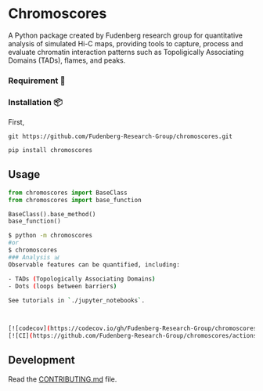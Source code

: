 # Chromoscores

A Python package created by Fudenberg research group for quantitative analysis of simulated Hi-C maps, providing tools to capture, process and evaluate chromatin interaction patterns such as Topoligically Associating Domains (TADs), flames, and peaks.


### Requirement 📃

### Installation 📦
First, 

```
git https://github.com/Fudenberg-Research-Group/chromoscores.git
```
```bash
pip install chromoscores
```

## Usage

```py
from chromoscores import BaseClass
from chromoscores import base_function

BaseClass().base_method()
base_function()
```

```bash
$ python -m chromoscores
#or
$ chromoscores
### Analysis 📊
Observable features can be quantified, including:

- TADs (Topologically Associating Domains)
- Dots (loops between barriers)
  
See tutorials in `./jupyter_notebooks`.



[![codecov](https://codecov.io/gh/Fudenberg-Research-Group/chromoscores/branch/main/graph/badge.svg?token=chromoscores_token_here)](https://codecov.io/gh/Fudenberg-Research-Group/chromoscores)
[![CI](https://github.com/Fudenberg-Research-Group/chromoscores/actions/workflows/main.yml/badge.svg)](https://github.com/Fudenberg-Research-Group/chromoscores/actions/workflows/main.yml)


```

## Development

Read the [CONTRIBUTING.md](CONTRIBUTING.md) file.
